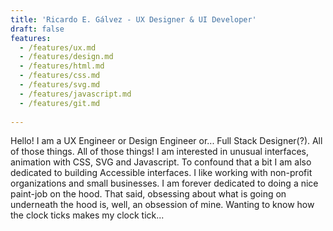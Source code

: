 ```yaml
---
title: 'Ricardo E. Gálvez - UX Designer & UI Developer'
draft: false
features:
  - /features/ux.md
  - /features/design.md
  - /features/html.md
  - /features/css.md
  - /features/svg.md
  - /features/javascript.md
  - /features/git.md
  
---
```


Hello! I am a UX Engineer or Design Engineer or... Full Stack Designer(?). All of those things. All of those things! I am interested in unusual interfaces, animation with CSS, SVG and Javascript. To confound that a bit I am also dedicated to building Accessible interfaces. I like working with non-profit organizations and small businesses. I am forever dedicated to doing a nice paint-job on the hood. That said, obsessing about what is going on underneath the hood is, well, an obsession of mine. Wanting to know how the clock ticks makes my clock tick...
